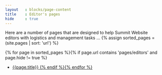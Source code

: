 ```yaml
---
layout   : blocks/page-content
title    : Editor's pages
hide     : true
---
```


Here are a number of pages that are designed to help Summit Website editors with logistics and management tasks
...
{% assign sorted_pages = (site.pages | sort: 'url') %}

{% for page in sorted_pages  %}{% if page.url contains 'pages/editors' and page.hide != true %}
- <a href="{{ page.url}}">{{page.title}}
  {% endif %}{% endfor %}
